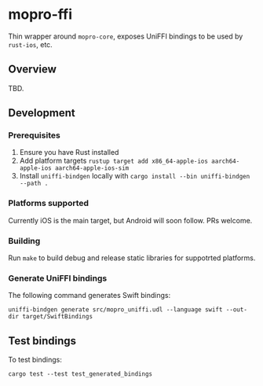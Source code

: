# mopro-ffi

Thin wrapper around `mopro-core`, exposes UniFFI bindings to be used by `rust-ios`, etc.

## Overview

TBD.

## Development

### Prerequisites

1. Ensure you have Rust installed
2. Add platform targets `rustup target add x86_64-apple-ios aarch64-apple-ios aarch64-apple-ios-sim`
3. Install `uniffi-bindgen` locally with `cargo install --bin uniffi-bindgen --path .`
### Platforms supported

Currently iOS is the main target, but Android will soon follow. PRs welcome.

### Building

Run `make` to build debug and release static libraries for suppotrted platforms.

### Generate UniFFI bindings

The following command generates Swift bindings:

`uniffi-bindgen generate src/mopro_uniffi.udl --language swift --out-dir target/SwiftBindings`

## Test bindings

To test bindings:

`cargo test --test test_generated_bindings`